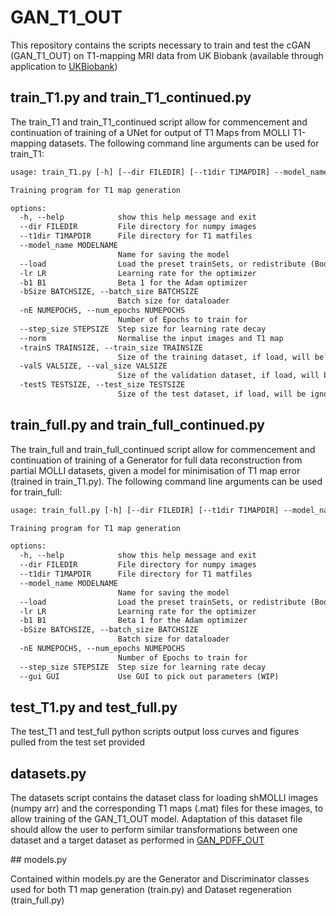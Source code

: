 # GAN_T1_OUT

This repository contains the scripts necessary to train and test the cGAN (GAN_T1_OUT) on T1-mapping MRI data from UK Biobank (available through application to [UKBiobank](https://www.ukbiobank.ac.uk/))

## train_T1.py and train_T1_continued.py

The train_T1 and train_T1_continued script allow for commencement and continuation of training of a UNet for output of T1 Maps from MOLLI T1-mapping datasets. The following command line arguments can be used for train_T1:

```txt
usage: train_T1.py [-h] [--dir FILEDIR] [--t1dir T1MAPDIR] --model_name MODELNAME [--load] [-lr LR] [-b1 B1] [-bSize BATCHSIZE] [-nE NUMEPOCHS] [--step_size STEPSIZE] [--norm] [-trainS TRAINSIZE] [-valS VALSIZE] [-testS TESTSIZE]

Training program for T1 map generation

options:
  -h, --help            show this help message and exit
  --dir FILEDIR         File directory for numpy images
  --t1dir T1MAPDIR      File directory for T1 matfiles
  --model_name MODELNAME
                        Name for saving the model
  --load                Load the preset trainSets, or redistribute (Bool)
  -lr LR                Learning rate for the optimizer
  -b1 B1                Beta 1 for the Adam optimizer
  -bSize BATCHSIZE, --batch_size BATCHSIZE
                        Batch size for dataloader
  -nE NUMEPOCHS, --num_epochs NUMEPOCHS
                        Number of Epochs to train for
  --step_size STEPSIZE  Step size for learning rate decay
  --norm                Normalise the input images and T1 map
  -trainS TRAINSIZE, --train_size TRAINSIZE
                        Size of the training dataset, if load, will be ignored
  -valS VALSIZE, --val_size VALSIZE
                        Size of the validation dataset, if load, will be ignored
  -testS TESTSIZE, --test_size TESTSIZE
                        Size of the test dataset, if load, will be ignored
```

## train_full.py and train_full_continued.py

The train_full and train_full_continued script allow for commencement and continuation of training of a Generator for full data reconstruction from partial MOLLI datasets, given a model for minimisation of T1 map error (trained in train_T1.py). The following command line arguments can be used for train_full:

```txt
usage: train_full.py [-h] [--dir FILEDIR] [--t1dir T1MAPDIR] --model_name MODELNAME [--load] [-lr LR] [-b1 B1] [-bSize BATCHSIZE] [-nE NUMEPOCHS] [--step_size STEPSIZE] [--gui GUI]

Training program for T1 map generation

options:
  -h, --help            show this help message and exit
  --dir FILEDIR         File directory for numpy images
  --t1dir T1MAPDIR      File directory for T1 matfiles
  --model_name MODELNAME
                        Name for saving the model
  --load                Load the preset trainSets, or redistribute (Bool)
  -lr LR                Learning rate for the optimizer
  -b1 B1                Beta 1 for the Adam optimizer
  -bSize BATCHSIZE, --batch_size BATCHSIZE
                        Batch size for dataloader
  -nE NUMEPOCHS, --num_epochs NUMEPOCHS
                        Number of Epochs to train for
  --step_size STEPSIZE  Step size for learning rate decay
  --gui GUI             Use GUI to pick out parameters (WIP)
```

## test_T1.py and test_full.py

The test_T1 and test_full python scripts output loss curves and figures pulled from the test set provided


## datasets.py

The datasets script contains the dataset class for loading shMOLLI images (numpy arr) and the corresponding T1 maps (.mat) files for these images, to allow training of the GAN_T1_OUT model. Adaptation of this dataset file should allow the user to perform similar transformations between one dataset and a target dataset as performed in [GAN_PDFF_OUT](https://github.com/hillce/GAN_PDFF_OUT)

## models.py

Contained within models.py are the Generator and Discriminator classes used for both T1 map generation (train.py) and Dataset regeneration (train_full.py)

